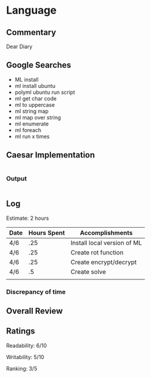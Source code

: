 # Language

## Commentary

Dear Diary

## Google Searches

- ML install
- ml install ubuntu
- polyml ubuntu run script
- ml get char code
- ml to uppercase
- ml string map
- ml map over string
- ml enumerate
- ml foreach
- ml run x times

## Caesar Implementation

```sml

```

### Output

```

```

## Log

Estimate: 2 hours

| Date | Hours Spent | Accomplishments             |
| ---- | ----------- | --------------------------- |
| 4/6  | .25         | Install local version of ML |
| 4/6  | .25         | Create rot function         |
| 4/6  | .25         | Create encrypt/decrypt      |
| 4/6  | .5          | Create solve                |
|      |             |                             |

### Discrepancy of time

## Overall Review

## Ratings

Readability: 6/10

Writability: 5/10

Ranking: 3/5
